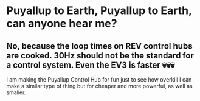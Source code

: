 # Puyallup to Earth, Puyallup to Earth, can anyone hear me?
## No, because the loop times on REV control hubs are cooked. 30Hz should not be the standard for a control system. Even the EV3 is faster 💀💀💀
I am making the Puyallup Control Hub for fun just to see how overkill I can make a similar type of thing but for cheaper and more powerful, as well as smaller.
